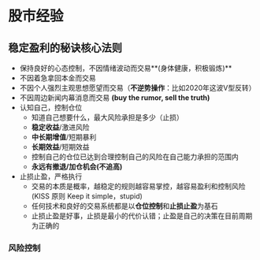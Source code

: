 # 股市经验

## 稳定盈利的秘诀核心法则

+ 保持良好的心态控制，不因情绪波动而交易**(身体健康，积极锻炼)**
+ 不因着急拿回本金而交易
+ 不因个人强烈主观思想愿望而交易（**不逆势操作**：比如2020年这波V型反转）
+ 不因周边新闻内幕消息而交易  **(buy the rumor, sell the truth)**
+ 认知自己，控制仓位
  + 知道自己想要什么，最大风险承担是多少（止损）
  + **稳定收益**/激进风险
  + **中长期增值**/短期暴利
  + **长期效益**/短期效益
  + 控制自己的仓位已达到合理控制自己的风险在自己能力承担的范围内
  + **永远有撤退/加仓机会(不追高)**
+ 止损止盈，严格执行
  + 交易的本质是概率，越稳定的规则越容易掌控，越容易盈利和控制风险(KISS 原则 Keep it simple，stupid)
  + 任何技术和良好的交易系统都是以**仓位控制**和**止损止盈**为基石
  + 止损止盈是好事，止损是最小的代价认错；止盈是自己的决策在目前周期为正确的



### 风险控制

